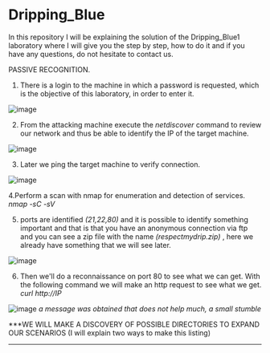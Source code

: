 # Dripping_Blue
In this repository I will be explaining the solution of the Dripping_Blue1 laboratory where I will give you the step by step, how to do it and if you have any questions, do not hesitate to contact us.

PASSIVE RECOGNITION.

1. There is a login to the machine in which a password is requested, which is the objective of this laboratory, in order to enter it.
   
![image](https://github.com/moistealth/Dripping_Blue/assets/108200081/ce3b183f-7608-4dff-b444-94462d9bf73c)

2. From the attacking machine execute the *netdiscover* command to review our network and thus be able to identify the IP of the target machine.
   
![image](https://github.com/moistealth/Dripping_Blue/assets/108200081/6adc9dae-42a8-468f-8c5d-10154dbc56c0)

3. Later we ping the target machine to verify connection.

![image](https://github.com/moistealth/Dripping_Blue/assets/108200081/8609c3ed-302e-42f0-b226-bdcd4270a24f)

4.Perform a scan with nmap for enumeration and detection of services.
*nmap -sC -sV <IP>*


5. ports are identified
*(21,22,80)*
and it is possible to identify something important and that is that you have an anonymous connection via ftp and you can see a zip file with the name
*(respectmydrip.zip)* , here we already have something that we will see later.

![image](https://github.com/moistealth/Dripping_Blue/assets/108200081/effb467f-cbda-4250-8afc-dad4a68a1401)

6. Then we'll do a reconnaissance on port 80 to see what we can get.
With the following command we will make an http request to see what we get.
*curl http://IP*

![image](https://github.com/moistealth/Dripping_Blue/assets/108200081/deeaeecb-b87a-494c-bb41-243d05a3ec70)
*a message was obtained that does not help much, a small stumble*

***WE WILL MAKE A DISCOVERY OF POSSIBLE DIRECTORIES TO EXPAND OUR SCENARIOS (I will explain two ways to make this listing)
***

